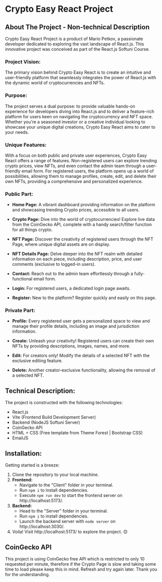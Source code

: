 # Crypto Easy React Project

## About The Project - Non-technical Description

Crypto Easy React Project is a product of Mario Petkov, a passionate developer dedicated to exploring the vast landscape of React.js. This innovative project was conceived as part of the React.js Softuni Course.

### Project Vision:

The primary vision behind Crypto Easy React is to create an intuitive and user-friendly platform that seamlessly integrates the power of React.js with the dynamic world of cryptocurrencies and NFTs. 

### Purpose:

The project serves a dual purpose: to provide valuable hands-on experience for developers diving into React.js and to deliver a feature-rich platform for users keen on navigating the cryptocurrency and NFT space. Whether you're a seasoned investor or a creative individual looking to showcase your unique digital creations, Crypto Easy React aims to cater to your needs.

### Unique Features:

With a focus on both public and private user experiences, Crypto Easy React offers a range of features. Non-registered users can explore trending crypto prices, view NFTs, and even contact the admin team through a user-friendly email form. For registered users, the platform opens up a world of possibilities, allowing them to manage profiles, create, edit, and delete their own NFTs, providing a comprehensive and personalized experience.

### Public Part:
- **Home Page:** A vibrant dashboard providing information on the platform and showcasing trending Crypto prices, accessible to all users.

- **Crypto Page:** Dive into the world of cryptocurrencies! Explore live data from the CoinGecko API, complete with a handy search/filter function for all things crypto.

- **NFT Page:** Discover the creativity of registered users through the NFT Page, where unique digital assets are on display.

- **NFT Details Page:** Delve deeper into the NFT realm with detailed information on each piece, including description, price, and user comments (exclusive to logged-in users).

- **Contact:** Reach out to the admin team effortlessly through a fully-functional email form.

- **Login:** For registered users, a dedicated login page awaits.

- **Register:** New to the platform? Register quickly and easily on this page.

### Private Part:
- **Profile:** Every registered user gets a personalized space to view and manage their profile details, including an image and jurisdiction information.

- **Create:** Unleash your creativity! Registered users can create their own NFTs by providing descriptions, images, names, and more.

- **Edit:** For creators only! Modify the details of a selected NFT with the exclusive editing feature.

- **Delete:** Another creator-exclusive functionality, allowing the removal of a selected NFT.

## Technical Description:

The project is constructed with the following technologies:
- React.js
- Vite (Frontend Build Development Server)
- Backend (NodeJS Softuni Server)
- CoinGecko API
- HTML + CSS (Free template from Theme Forest | Bootstrap CSS)
- EmailJS

## Installation:

Getting started is a breeze:
1. Clone the repository to your local machine.
2. **Frontend:**
    - Navigate to the "Client" folder in your terminal.
    - Run `npm i` to install dependencies.
    - Execute `npm run dev` to start the frontend server on http://localhost:5173/.
3. **Backend:**
    - Head to the "Server" folder in your terminal.
    - Run `npm i` to install dependencies.
    - Launch the backend server with `node server` on http://localhost:3030/.
4. Voila! Visit http://localhost:5173/ to explore the project. 😊

## CoinGecko API 

This project is using CoinGecko free API which is restricted to only 10 requested per minute, therefore if the Crypto Page is slow and taking some time to load please keep this in mind. Refresh and try again later. Thank you for the understanding. 
